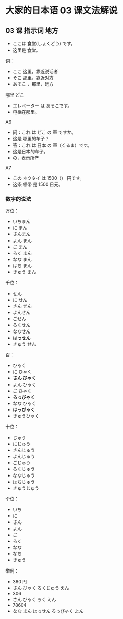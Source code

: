 # 大家的日本语 03 课文法解说

## 03 课 指示词 地方

- ここは  食堂(しょくどう) です。
- 这里是 食堂。

词：

- ここ 这里，靠近说话者
- そこ  那里，靠近对方
- あそこ ，那里，远方

哪里 どこ

- エレベーター は あそこです。
- 电梯在那里。

A6

- 问：これ は どこ の 車 ですか。
- 这是 哪里的车子？
- 答：これ は 日本 の 車（くるま）です。
- 这是日本的车子。
- の，表示所产

A7

- この ネクタイ は 1500（） 円です。
- 这条 领带 是 1500 日元。

### 数字的说法

万位：

- いちまん
- に まん
- さんまん
- よん まん
- ご まん
- ろく まん
- なな まん
- はち まん
- きゅう まん

千位：

- せん
- に せん
- さん ぜん
- よんせん
- ごせん
- ろくせん
- ななせん
- **はっせん**
- きゅう せん

百：

- ひゃく
- に ひゃく
- **さん びゃく**
- よん ひゃく
- ご ひゃく
- **ろっぴゃく**
- なな ひゃく
- **はっぴゃく**
- きゅうひゃく

十位：

- じゅう
- にじゅう
- さんじゅう
- よんじゅう
- ごじゅう
- ろくじゅう
- ななじゅう
- はちじゅう
- きゅうじゅう

个位：

- いち
- に
- さん
- よん
- ご
- ろく
- なな
- なち
- きゅう

举例：

- 360 円
- さん びゃく ろくじゅう  えん
- 306
- さん びゃく ろく えん
- 78604
- なな まん  はっせん ろっぴゃく よん

